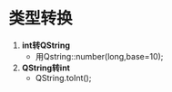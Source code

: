# 类型转换
1. **int转QString**
    - 用Qstring::number(long,base=10);
2. **QString转int**
    - QString.toInt();
